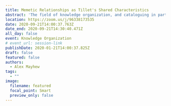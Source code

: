```yaml
---
title: Memetic Relationships as Tillet's Shared Characteristics
abstract: 'The field of knowledge organization, and cataloguing in particular, has increasingly become concerned with bibliographic relationships. Tillett (2001) developed a taxonomy of bibliographic relationships that is largely shared by Functional Requirements for Bibliographic Records (FRBR), with the exception of the “shared characteristic” relationship including such features as shared creator or subject headings. This paper will offer another possible shared characteristic: “memes.” Memes are units of cultural inheritance and include literary tropes, character archetypes, and genre conceits, and can link otherwise unconnected works.'
location: https://zoom.us/j/96338173535
date: 2020-09-21T14:00:37.763Z
date_end: 2020-09-21T14:30:40.471Z
all_day: false
event: Knowledge Organization
# event_url: session-link
publishDate: 2020-01-21T14:00:37.825Z
draft: false
featured: false
authors:
  - Alex Mayhew
tags:
  - ""
image:
  filename: featured
  focal_point: Smart
  preview_only: false
---
```

